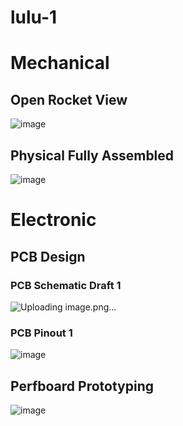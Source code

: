 # lulu-1

# Mechanical
## Open Rocket View
![image](https://github.com/user-attachments/assets/40b007c4-b917-4f29-8d2e-5dd0aec2353b)

## Physical Fully Assembled
![image](https://github.com/user-attachments/assets/ffaaf086-315b-4458-908b-456b2635c25e)

# Electronic

## PCB Design
### PCB Schematic Draft 1
![Uploading image.png…]()

### PCB Pinout 1
![image](https://github.com/user-attachments/assets/063318a3-7109-4ddc-94c3-e5dcb82f70fc)

## Perfboard Prototyping
![image](https://github.com/user-attachments/assets/2c5503f6-7fae-423e-906a-6cb1240d4b1a)
